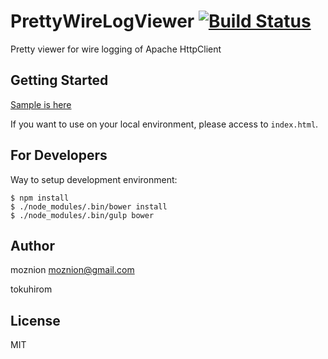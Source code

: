 PrettyWireLogViewer [![Build Status](https://travis-ci.org/moznion/PrettyWireLogViewer.svg)](https://travis-ci.org/moznion/PrettyWireLogViewer)
===================

Pretty viewer for wire logging of Apache HttpClient

Getting Started
---------------

[Sample is here](http://moznion.github.io/PrettyWireLogViewer/)

If you want to use on your local environment, please access to `index.html`.

For Developers
--------------

Way to setup development environment:

```
$ npm install
$ ./node_modules/.bin/bower install
$ ./node_modules/.bin/gulp bower
```

Author
------

moznion <moznion@gmail.com>

tokuhirom

License
-------

MIT

